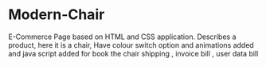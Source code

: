 # Modern-Chair
E-Commerce Page based on HTML and CSS application.  Describes a product, here it is a chair,  Have colour switch option and animations added and java script added for book the chair shipping , invoice bill , user data bill 
